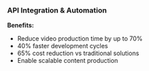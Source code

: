 ### API Integration & Automation

**Benefits:**

- Reduce video production time by up to 70%
- 40% faster development cycles
- 65% cost reduction vs traditional solutions
- Enable scalable content production
